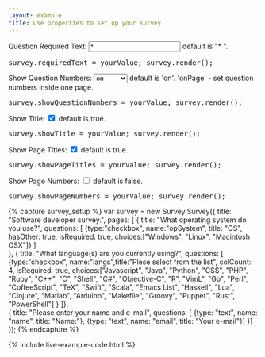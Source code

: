 ```yaml
---
layout: example
title: Use properties to set up your survey
---
```


Question Required Text: <input type="text" value="* " onChange="survey.requiredText = this.value; survey.render();"/> default is "* ".
<pre class="brush:js">survey.requiredText = yourValue; survey.render();</pre>
Show Question Numbers: <select onChange="survey.showQuestionNumbers = this.value; survey.render();">
    <option value="on" selected="true">on</option>
    <option value="onPage">onPage</option>
    <option value="off">off</option>
</select> default is 'on'. 'onPage' - set question numbers inside one page.
<pre class="brush:js">survey.showQuestionNumbers = yourValue; survey.render();</pre>
Show Title: <input type="checkbox" checked="true" onChange="survey.showTitle = this.checked; survey.render();"/> default is true.
<pre class="brush:js">survey.showTitle = yourValue; survey.render();</pre>
Show Page Titles: <input type="checkbox" checked="true" onChange="survey.showPageTitles = this.checked; survey.render();"/> default is true.
<pre class="brush:js">survey.showPageTitles = yourValue; survey.render();</pre>
Show Page Numbers: <input type="checkbox" onChange="survey.showPageNumbers = this.checked; survey.render();"/> default is false.
<pre class="brush:js">survey.showPageNumbers = yourValue; survey.render();</pre>

{% capture survey_setup %}
var survey = new Survey.Survey({ 
    title: "Software developer survey.",
    pages: [
        { title: "What operating system do you use?",
            questions: [
                {type:"checkbox", name:"opSystem", title: "OS", hasOther: true, isRequired: true, 
                    choices:["Windows", "Linux", "Macintosh OSX"]}
            ]  
        },
        {   title: "What language(s) are you currently using?",
            questions: [
            {type:"checkbox", name:"langs",title:"Plese select from the list",
                 colCount: 4, isRequired: true,
                choices:["Javascript", "Java", "Python", "CSS", "PHP", "Ruby", "C++", "C", 
                    "Shell", "C#", "Objective-C", "R", "VimL", "Go", "Perl", "CoffeeScript", 
                    "TeX", "Swift", "Scala", "Emacs List", "Haskell", "Lua", "Clojure", 
                    "Matlab", "Arduino", "Makefile", "Groovy", "Puppet", "Rust", "PowerShell"]
            }
        ]},        
        { title: "Please enter your name and e-mail",
            questions: [ 
            {type: "text", name: "name", title: "Name:"}, 
            {type: "text", name: "email", title: "Your e-mail"}]
        }]
});
{% endcapture %}

{% include live-example-code.html %}
